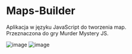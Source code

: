 # Maps-Builder

Aplikacja w języku JavaScript do tworzenia map.<br>
Przeznaczona do gry Murder Mystery JS.

![image](https://user-images.githubusercontent.com/73580223/180605283-98255158-0798-4a50-98f1-2a6ada559a33.png)
![image](https://user-images.githubusercontent.com/73580223/180605304-5905727a-d64c-45be-acc2-dd429baf1c11.png)
